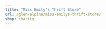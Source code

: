 ```yaml
---
title: "Miss Emily's Thrift Store"
url: /glen-alpine/miss-emilys-thrift-store/
shop: charity
---
```

